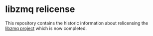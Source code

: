 # libzmq relicense

This repository contains the historic information about relicensing the [libzmq project](https://github.com/zeromq/libzmq) which is now completed.
